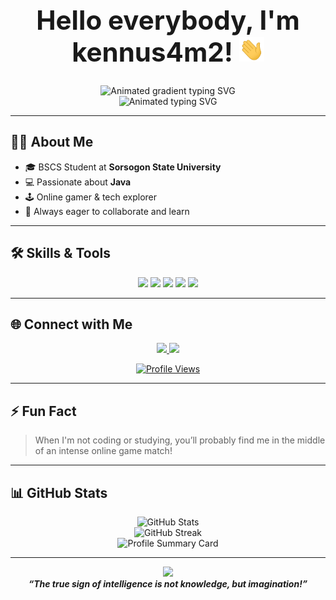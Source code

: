 <!-- Animated Header with waving hand emoji -->
<h1 align="center" style="font-size: 3em;">
  Hello everybody, I'm kennus4m2! <img src="https://raw.githubusercontent.com/ABSphreak/ABSphreak/master/gifs/Hi.gif" width="40px">
</h1>

<p align="center">
  <!-- Animated gradient "BSCS Student" typing SVG -->
  <img src="https://readme-typing-svg.demolab.com?font=Fira+Code&size=40&duration=3500&pause=1500&color=F70000&background=0D1117&center=true&vCenter=true&width=450&lines=BSCS+Student" alt="Animated gradient typing SVG" />
  <br>
  <img src="https://readme-typing-svg.demolab.com?font=Fira+Code&weight=700&size=26&pause=1000&color=1A8CD8&center=true&vCenter=true&width=470&lines=Java+%26+C%2B%2B+Enthusiast;Online+Gamer+%7C+Tech+Explorer;Learning%2C+Coding%2C+Gaming" alt="Animated typing SVG" />
</p>

---

## 👨‍🎓 About Me

- 🎓 BSCS Student at **Sorsogon State University**
- 💻 Passionate about **Java**
- 🕹️ Online gamer & tech explorer
- 🤝 Always eager to collaborate and learn

---

## 🛠️ Skills & Tools

<p align="center">
  <img src="https://img.shields.io/badge/Java-ED8B00?style=for-the-badge&logo=java&logoColor=white"/>
  <img src="https://img.shields.io/badge/C++-00599C?style=for-the-badge&logo=c%2B%2B&logoColor=white"/>
  <img src="https://img.shields.io/badge/Problem%20Solving-FFDD00?style=for-the-badge"/>
  <img src="https://img.shields.io/badge/Team%20Collaboration-00C853?style=for-the-badge"/>
  <img src="https://img.shields.io/badge/Gaming-00B0FF?style=for-the-badge&logo=steam&logoColor=white"/>
</p>

---

## 🌐 Connect with Me

<p align="center">
  <a href="YOUR_FACEBOOK_URL" target="_blank">
    <img src="https://img.shields.io/badge/Facebook-1877F2?style=for-the-badge&logo=facebook&logoColor=white"/>
  </a>
  <a href="YOUR_INSTAGRAM_URL" target="_blank">
    <img src="https://img.shields.io/badge/Instagram-E4405F?style=for-the-badge&logo=instagram&logoColor=white"/>
  </a>
</p>

<!-- Large Profile Views Counter under Connect with Me -->
<p align="center">
  <a href="https://github.com/kennus4m2">
    <img src="https://komarev.com/ghpvc/?username=kennus4m2&style=for-the-badge&color=F70000&label=PROFILE+VIEWS" alt="Profile Views"/>
  </a>
</p>

---

## ⚡ Fun Fact

<p align="center">
  <blockquote>
    When I'm not coding or studying, you’ll probably find me in the middle of an intense online game match!
  </blockquote>
</p>

---

## 📊 GitHub Stats

<p align="center">
  <img src="https://github-readme-stats.vercel.app/api?username=kennus4m2&show_icons=true&theme=radical" alt="GitHub Stats" />
  <br>
  <img src="https://github-readme-streak-stats.herokuapp.com/?user=kennus4m2&theme=radical" alt="GitHub Streak" />
  <br>
  <img src="https://github-profile-summary-cards.vercel.app/api/cards/profile-details?username=kennus4m2&theme=radical" alt="Profile Summary Card" />
</p>

---

<p align="center">
  <img src="https://img.icons8.com/color/48/000000/idea.png" width="36"/>
  <br>
  <i><b>“The true sign of intelligence is not knowledge, but imagination!”</b></i>
</p>
